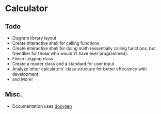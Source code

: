 # Calculator

## Todo

* Diagram library layout
* Create interactive shell for calling functions
* Create interactive shell for doing math (essentially calling functions, but friendlier for those who wouldn't have ever programmed).
* Finish Logging class
* Create a reader class and a standard for user input
* Analyze other calculators' class structure for better effeciency with development
* and More!

## Misc.

* Documentation uses [doxygen](http://www.doxygen.nl/manual/index.html)
